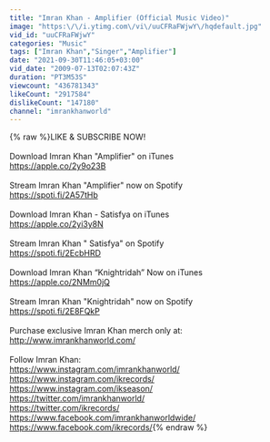 ```yaml
---
title: "Imran Khan - Amplifier (Official Music Video)"
image: "https:\/\/i.ytimg.com\/vi\/uuCFRaFWjwY\/hqdefault.jpg"
vid_id: "uuCFRaFWjwY"
categories: "Music"
tags: ["Imran Khan","Singer","Amplifier"]
date: "2021-09-30T11:46:05+03:00"
vid_date: "2009-07-13T02:07:43Z"
duration: "PT3M53S"
viewcount: "436781343"
likeCount: "2917584"
dislikeCount: "147180"
channel: "imrankhanworld"
---
```

{% raw %}LIKE &amp; SUBSCRIBE NOW!<br /><br />Download Imran Khan &quot;Amplifier&quot; on iTunes<br /><a rel="nofollow" target="blank" href="https://apple.co/2y9o23B">https://apple.co/2y9o23B</a><br /><br />Stream Imran Khan &quot;Amplifier&quot; now on Spotify<br /><a rel="nofollow" target="blank" href="https://spoti.fi/2A57tHb">https://spoti.fi/2A57tHb</a><br /><br />Download Imran Khan - Satisfya on iTunes <br /><a rel="nofollow" target="blank" href="https://apple.co/2yi3y8N">https://apple.co/2yi3y8N</a><br /><br />Stream Imran Khan &quot; Satisfya&quot; on Spotify<br /><a rel="nofollow" target="blank" href="https://spoti.fi/2EcbHRD">https://spoti.fi/2EcbHRD</a><br /><br />Download Imran Khan “Knightridah” Now on iTunes<br /><a rel="nofollow" target="blank" href="https://apple.co/2NMm0jQ">https://apple.co/2NMm0jQ</a><br /><br />Stream Imran Khan &quot;Knightridah&quot; now on Spotify<br /> <a rel="nofollow" target="blank" href="https://spoti.fi/2E8FQkP">https://spoti.fi/2E8FQkP</a> <br /><br />Purchase exclusive Imran Khan merch only at: <br /><a rel="nofollow" target="blank" href="http://www.imrankhanworld.com/">http://www.imrankhanworld.com/</a><br /><br />Follow Imran Khan:<br /><a rel="nofollow" target="blank" href="https://www.instagram.com/imrankhanworld/">https://www.instagram.com/imrankhanworld/</a><br /><a rel="nofollow" target="blank" href="https://www.instagram.com/ikrecords/">https://www.instagram.com/ikrecords/</a><br /><a rel="nofollow" target="blank" href="https://www.instagram.com/ikseason/">https://www.instagram.com/ikseason/</a><br /><a rel="nofollow" target="blank" href="https://twitter.com/imrankhanworld/">https://twitter.com/imrankhanworld/</a><br /><a rel="nofollow" target="blank" href="https://twitter.com/ikrecords/">https://twitter.com/ikrecords/</a><br /><a rel="nofollow" target="blank" href="https://www.facebook.com/imrankhanworldwide/">https://www.facebook.com/imrankhanworldwide/</a><br /><a rel="nofollow" target="blank" href="https://www.facebook.com/ikrecords/">https://www.facebook.com/ikrecords/</a>{% endraw %}
